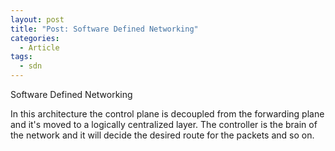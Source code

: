 ```yaml
---
layout: post
title: "Post: Software Defined Networking"
categories:
  - Article
tags:
  - sdn
---
```


Software Defined Networking

In this architecture the control plane is decoupled from the forwarding plane and it's moved to a logically centralized layer. The controller is the brain of the network and it will decide the desired route for the packets and so on.
